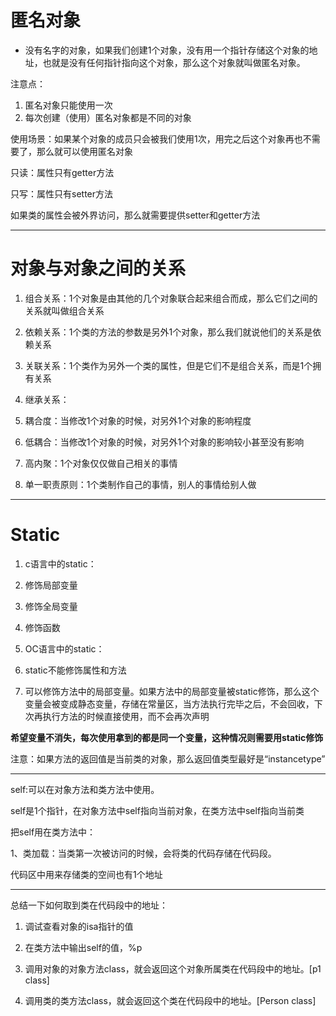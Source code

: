 # 匿名对象

* 没有名字的对象，如果我们创建1个对象，没有用一个指针存储这个对象的地址，也就是没有任何指针指向这个对象，那么这个对象就叫做匿名对象。

注意点：

1. 匿名对象只能使用一次
2. 每次创建（使用）匿名对象都是不同的对象

使用场景：如果某个对象的成员只会被我们使用1次，用完之后这个对象再也不需要了，那么就可以使用匿名对象

只读：属性只有getter方法

只写：属性只有setter方法

如果类的属性会被外界访问，那么就需要提供setter和getter方法

---

# 对象与对象之间的关系

1. 组合关系：1个对象是由其他的几个对象联合起来组合而成，那么它们之间的关系就叫做组合关系
2. 依赖关系：1个类的方法的参数是另外1个对象，那么我们就说他们的关系是依赖关系

3. 关联关系：1个类作为另外一个类的属性，但是它们不是组合关系，而是1个拥有关系

4. 继承关系：

5. 耦合度：当修改1个对象的时候，对另外1个对象的影响程度

6. 低耦合：当修改1个对象的时候，对另外1个对象的影响较小甚至没有影响

7. 高内聚：1个对象仅仅做自己相关的事情

8. 单一职责原则：1个类制作自己的事情，别人的事情给别人做

---

# Static

1. c语言中的static：

2. 修饰局部变量

3. 修饰全局变量

4. 修饰函数

5. OC语言中的static：

6. static不能修饰属性和方法

7. 可以修饰方法中的局部变量。如果方法中的局部变量被static修饰，那么这个变量会被变成静态变量，存储在常量区，当方法执行完毕之后，不会回收，下次再执行方法的时候直接使用，而不会再次声明

**希望变量不消失，每次使用拿到的都是同一个变量，这种情况则需要用static修饰**

注意：如果方法的返回值是当前类的对象，那么返回值类型最好是“instancetype”

---

self:可以在对象方法和类方法中使用。

self是1个指针，在对象方法中self指向当前对象，在类方法中self指向当前类

把self用在类方法中：

1、类加载：当类第一次被访问的时候，会将类的代码存储在代码段。

代码区中用来存储类的空间也有1个地址

---

总结一下如何取到类在代码段中的地址：

1. 调试查看对象的isa指针的值
2. 在类方法中输出self的值，%p

3. 调用对象的对象方法class，就会返回这个对象所属类在代码段中的地址。\[p1 class\]

4. 调用类的类方法class，就会返回这个类在代码段中的地址。\[Person class\]



